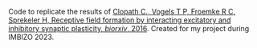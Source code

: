 Code to replicate the results of [Clopath C., Vogels T P, Froemke R C, Sprekeler H, Receptive field formation by interacting 
excitatory and inhibitory synaptic plasticity, *biorxiv*, 2016](https://doi.org/10.1101/066589). Created for my project 
during IMBIZO 2023.
